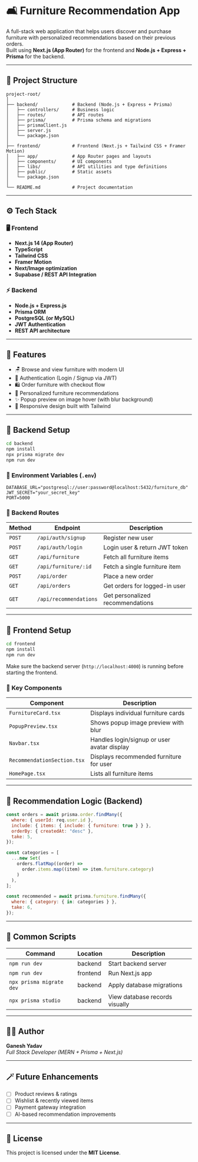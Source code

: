 # 🛋️ Furniture Recommendation App

A full-stack web application that helps users discover and purchase furniture with personalized recommendations based on their previous orders.  
Built using **Next.js (App Router)** for the frontend and **Node.js + Express + Prisma** for the backend.

---

## 📂 Project Structure

```
project-root/
│
├── backend/             # Backend (Node.js + Express + Prisma)
│   ├── controllers/     # Business logic
│   ├── routes/          # API routes
│   ├── prisma/          # Prisma schema and migrations
│   ├── prismaClient.js
│   ├── server.js
│   └── package.json
│
├── frontend/            # Frontend (Next.js + Tailwind CSS + Framer Motion)
│   ├── app/             # App Router pages and layouts
│   ├── components/      # UI components
│   ├── libs/            # API utilities and type definitions
│   ├── public/          # Static assets
│   └── package.json
│
└── README.md            # Project documentation
```

---

## ⚙️ Tech Stack

### 🖥️ Frontend

- **Next.js 14 (App Router)**
- **TypeScript**
- **Tailwind CSS**
- **Framer Motion**
- **Next/Image optimization**
- **Supabase / REST API Integration**

### ⚡ Backend

- **Node.js + Express.js**
- **Prisma ORM**
- **PostgreSQL (or MySQL)**
- **JWT Authentication**
- **REST API architecture**

---

## 🚀 Features

- 🪑 Browse and view furniture with modern UI
- 🔐 Authentication (Login / Signup via JWT)
- 🛍️ Order furniture with checkout flow
- 🤖 Personalized furniture recommendations
- ✨ Popup preview on image hover (with blur background)
- 📱 Responsive design built with Tailwind

---

## 🧩 Backend Setup

```bash
cd backend
npm install
npx prisma migrate dev
npm run dev
```

### 🔑 Environment Variables (`.env`)

```
DATABASE_URL="postgresql://user:password@localhost:5432/furniture_db"
JWT_SECRET="your_secret_key"
PORT=5000
```

### 📡 Backend Routes

| Method | Endpoint               | Description                      |
| ------ | ---------------------- | -------------------------------- |
| `POST` | `/api/auth/signup`     | Register new user                |
| `POST` | `/api/auth/login`      | Login user & return JWT token    |
| `GET`  | `/api/furniture`       | Fetch all furniture items        |
| `GET`  | `/api/furniture/:id`   | Fetch a single furniture item    |
| `POST` | `/api/order`           | Place a new order                |
| `GET`  | `/api/orders`          | Get orders for logged-in user    |
| `GET`  | `/api/recommendations` | Get personalized recommendations |

---

## 🎨 Frontend Setup

```bash
cd frontend
npm install
npm run dev
```

Make sure the backend server (`http://localhost:4000`) is running before starting the frontend.

### 🔧 Key Components

| Component                   | Description                                 |
| --------------------------- | ------------------------------------------- |
| `FurnitureCard.tsx`         | Displays individual furniture cards         |
| `PopupPreview.tsx`          | Shows popup image preview with blur         |
| `Navbar.tsx`                | Handles login/signup or user avatar display |
| `RecommendationSection.tsx` | Displays recommended furniture for user     |
| `HomePage.tsx`              | Lists all furniture items                   |

---

## 🧠 Recommendation Logic (Backend)

```js
const orders = await prisma.order.findMany({
  where: { userId: req.user.id },
  include: { items: { include: { furniture: true } } },
  orderBy: { createdAt: "desc" },
  take: 5,
});

const categories = [
  ...new Set(
    orders.flatMap((order) =>
      order.items.map((item) => item.furniture.category)
    )
  ),
];

const recommended = await prisma.furniture.findMany({
  where: { category: { in: categories } },
  take: 6,
});
```

---

## 🧰 Common Scripts

| Command                  | Location | Description                    |
| ------------------------ | -------- | ------------------------------ |
| `npm run dev`            | backend  | Start backend server           |
| `npm run dev`            | frontend | Run Next.js app                |
| `npx prisma migrate dev` | backend  | Apply database migrations      |
| `npx prisma studio`      | backend  | View database records visually |

---

## 🧑‍💻 Author

**Ganesh Yadav**  
_Full Stack Developer (MERN + Prisma + Next.js)_

---

## 🪄 Future Enhancements

- [ ] Product reviews & ratings
- [ ] Wishlist & recently viewed items
- [ ] Payment gateway integration
- [ ] AI-based recommendation improvements

---

## 🧾 License

This project is licensed under the **MIT License**.
